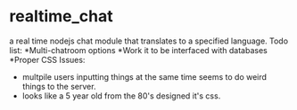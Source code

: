 realtime_chat
=============

a real time nodejs chat module that translates to a specified language. 
Todo list:
*Multi-chatroom options
*Work it to be interfaced with databases
*Proper CSS
Issues:
* multpile users inputting things at the same time seems to do weird things to the server.
* looks like a 5 year old from the 80's designed it's css. 

